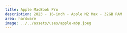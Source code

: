 ```yaml
---
title: Apple MacBook Pro
description: 2023 - 16-inch - Apple M2 Max - 32GB RAM
area: hardware
image: ../../assets/uses/apple-mbp.jpeg
---
```

